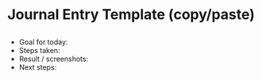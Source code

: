 # Journal Entry Template (copy/paste)

## <YYYY-MM-DD>
- Goal for today:
- Steps taken:
- Result / screenshots:
- Next steps:
